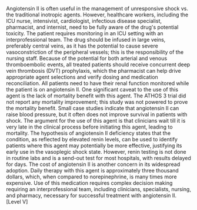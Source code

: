 Angiotensin II is often useful in the management of unresponsive shock vs. the traditional inotropic agents. However, healthcare workers, including the ICU nurse, intensivist, cardiologist, infectious disease specialist, pharmacist, and internist, need to be fully aware of the drug's potential toxicity. The patient requires monitoring in an ICU setting with an interprofessional team. The drug should be infused in large veins, preferably central veins, as it has the potential to cause severe vasoconstriction of the peripheral vessels; this is the responsibility of the nursing staff. Because of the potential for both arterial and venous thromboembolic events, all treated patients should receive concurrent deep vein thrombosis (DVT) prophylaxis, which the pharmacist can help drive appropriate agent selections and verify dosing and medication reconciliation. All patients need to have their renal function monitored while the patient is on angiotensin II. One significant caveat to the use of this agent is the lack of mortality benefit with this agent. The ATHOS 3 trial did not report any mortality improvement; this study was not powered to prove the mortality benefit. Small case studies indicate that angiotensin II can raise blood pressure, but it often does not improve survival in patients with shock. The argument for the use of this agent is that clinicians wait till it is very late in the clinical process before initiating this agent, leading to mortality. The hypothesis of angiotensin II deficiency states that the condition, as reflected by elevated renin levels, can be used to identify patients where this agent may potentially be more effective, justifying its early use in the vasoplegic shock state. However, renin testing is not done in routine labs and is a send-out test for most hospitals, with results delayed for days. The cost of angiotensin II is another concern in its widespread adoption. Daily therapy with this agent is approximately three thousand dollars, which, when compared to norepinephrine, is many times more expensive. Use of this medication requires complex decision making requiring an interprofessional team, including clinicians, specialists, nursing, and pharmacy, necessary for successful treatment with angiotensin II. [Level V]
